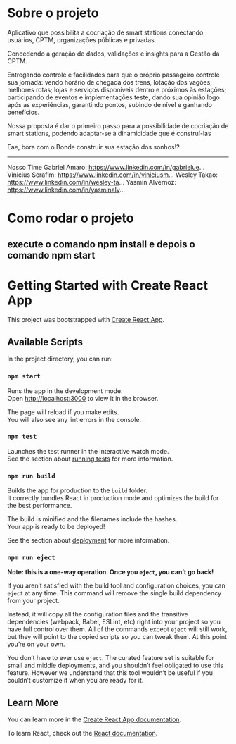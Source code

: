 # Sobre o projeto
Aplicativo que possibilita a cocriação de smart stations conectando usuários, CPTM, organizações públicas e privadas. 

Concedendo a geração de dados, validações e insights para a Gestão da CPTM.

Entregando controle e facilidades para que o próprio passageiro controle sua jornada: vendo horário de chegada dos trens, lotação dos vagões; melhores rotas; lojas e serviços disponíveis dentro e próximos às estações; participando de eventos e implementações teste, dando sua opinião logo após as experiências, garantindo pontos, subindo de nível e ganhando benefícios.

Nossa proposta é dar o primeiro passo para a possibilidade de cocriação de smart stations, podendo adaptar-se à dinamicidade que é construí-las

Eae, bora com o Bonde construir sua estação dos sonhos!?

_________

Nosso Time
Gabriel Amaro: https://www.linkedin.com/in/gabrielue...
Vinicius Serafim: https://www.linkedin.com/in/viniciusm...
Wesley Takao: https://www.linkedin.com/in/wesley-ta...
Yasmin Alvernoz: https://www.linkedin.com/in/yasminalv...

# Como rodar o projeto
## execute o comando npm install e depois o comando npm start

# Getting Started with Create React App

This project was bootstrapped with [Create React App](https://github.com/facebook/create-react-app).

## Available Scripts

In the project directory, you can run:

### `npm start`

Runs the app in the development mode.\
Open [http://localhost:3000](http://localhost:3000) to view it in the browser.

The page will reload if you make edits.\
You will also see any lint errors in the console.

### `npm test`

Launches the test runner in the interactive watch mode.\
See the section about [running tests](https://facebook.github.io/create-react-app/docs/running-tests) for more information.

### `npm run build`

Builds the app for production to the `build` folder.\
It correctly bundles React in production mode and optimizes the build for the best performance.

The build is minified and the filenames include the hashes.\
Your app is ready to be deployed!

See the section about [deployment](https://facebook.github.io/create-react-app/docs/deployment) for more information.

### `npm run eject`

**Note: this is a one-way operation. Once you `eject`, you can’t go back!**

If you aren’t satisfied with the build tool and configuration choices, you can `eject` at any time. This command will remove the single build dependency from your project.

Instead, it will copy all the configuration files and the transitive dependencies (webpack, Babel, ESLint, etc) right into your project so you have full control over them. All of the commands except `eject` will still work, but they will point to the copied scripts so you can tweak them. At this point you’re on your own.

You don’t have to ever use `eject`. The curated feature set is suitable for small and middle deployments, and you shouldn’t feel obligated to use this feature. However we understand that this tool wouldn’t be useful if you couldn’t customize it when you are ready for it.

## Learn More

You can learn more in the [Create React App documentation](https://facebook.github.io/create-react-app/docs/getting-started).

To learn React, check out the [React documentation](https://reactjs.org/).
